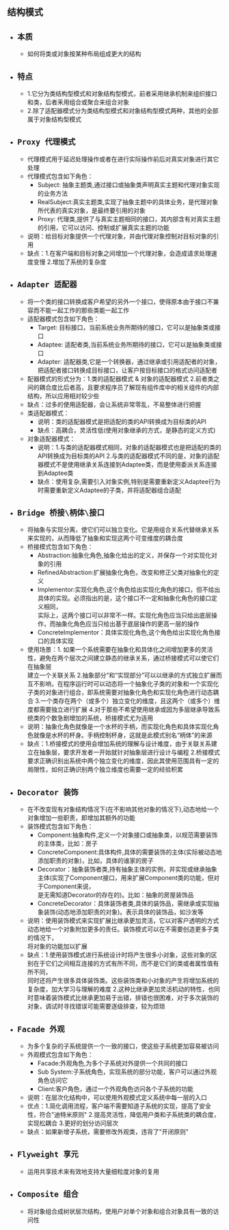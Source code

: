 结构模式
----
- ## `本质`
    - 如何将类或对象按某种布局组成更大的结构
- ## `特点`
    - 1.它分为类结构型模式和对象结构型模式，前者采用继承机制来组织接口和类，后者釆用组合或聚合来组合对象
    - 2.除了适配器模式分为类结构型模式和对象结构型模式两种，其他的全部属于对象结构型模式
- ## `Proxy 代理模式`
    - 代理模式用于延迟处理操作或者在进行实际操作前后对真实对象进行其它处理
    - 代理模式包含如下角色：
        - Subject: 抽象主题类,通过接口或抽象类声明真实主题和代理对象实现的业务方法
        - RealSubject:真实主题类,实现了抽象主题中的具体业务，是代理对象所代表的真实对象，是最终要引用的对象
        - Proxy: 代理类,提供了与真实主题相同的接口，其内部含有对真实主题的引用，它可以访问、控制或扩展真实主题的功能
    - 说明：给目标对象提供一个代理对象，并由代理对象控制对目标对象的引用
    - 缺点：1.在客户端和目标对象之间增加一个代理对象，会造成请求处理速度变慢
            2.增加了系统的复杂度
- ## `Adapter 适配器`
    - 将一个类的接口转换成客户希望的另外一个接口，使得原本由于接口不兼容而不能一起工作的那些类能一起工作
    - 适配器模式包含如下角色：
        - Target: 目标接口，当前系统业务所期待的接口，它可以是抽象类或接口
        - Adaptee: 适配者类,当前系统业务所期待的接口，它可以是抽象类或接口
        - Adapter: 适配器类,它是一个转换器，通过继承或引用适配者的对象，把适配者接口转换成目标接口，让客户按目标接口的格式访问适配者
    - 配器模式的形式分为：1.类的适配器模式 & 对象的适配器模式
                          2.前者类之间的耦合度比后者高，且要求程序员了解现有组件库中的相关组件的内部结构，所以应用相对较少些
    - 缺点：过多的使用适配器，会让系统非常零乱，不易整体进行把握
    - 类适配器模式：
        - 说明：类的适配器模式是把适配的类的API转换成为目标类的API
        - 缺点：高耦合，灵活性低(使用对象继承的方式，是静态的定义方式)
    - 对象适配器模式：
        - 说明：1.与类的适配器模式相同，对象的适配器模式也是把适配的类的API转换成为目标类的API
                2.与类的适配器模式不同的是，对象的适配器模式不是使用继承关系连接到Adaptee类，而是使用委派关系连接到Adaptee类
        - 缺点：使用复杂,需要引入对象实例,特别是需要重新定义Adaptee行为时需要重新定义Adaptee的子类，并将适配器组合适配
- ## `Bridge 桥接\柄体\接口`
    - 将抽象与实现分离，使它们可以独立变化。它是用组合关系代替继承关系来实现的，从而降低了抽象和实现这两个可变维度的耦合度
    - 桥接模式包含如下角色：
        - Abstraction:抽象化角色,抽象化给出的定义，并保存一个对实现化对象的引用
        - RefinedAbstraction:扩展抽象化角色，改变和修正父类对抽象化的定义
        - Implementor:实现化角色,这个角色给出实现化角色的接口，但不给出具体的实现。必须指出的是，这个接口不一定和抽象化角色的接口定义相同，  
                      实际上，这两个接口可以非常不一样。实现化角色应当只给出底层操作，而抽象化角色应当只给出基于底层操作的更高一层的操作
        - ConcreteImplementor：具体实现化角色,这个角色给出实现化角色接口的具体实现
    - 使用场景：1. 如果一个系统需要在抽象化和具体化之间增加更多的灵活性，避免在两个层次之间建立静态的继承关系，通过桥接模式可以使它们在抽象层  
                建立一个关联关系
                2.抽象部分”和“实现部分”可以以继承的方式独立扩展而互不影响，在程序运行时可以动态将一个抽象化子类的对象和一个实现化子类的对象进行组合，即系统需要对抽象化角色和实现化角色进行动态耦合
                3.一个类存在两个（或多个）独立变化的维度，且这两个（或多个）维度都需要独立进行扩展
                4.对于那些不希望使用继承或因为多层继承导致系统类的个数急剧增加的系统，桥接模式尤为适用
    - 说明：抽象化角色就像是一个水杯的手柄，而实现化角色和具体实现化角色就像是水杯的杯身。手柄控制杯身，这就是此模式别名“柄体”的来源
    - 缺点：1.桥接模式的使用会增加系统的理解与设计难度，由于关联关系建立在抽象层，要求开发者一开始就针对抽象层进行设计与编程
            2.桥接模式要求正确识别出系统中两个独立变化的维度，因此其使用范围具有一定的局限性，如何正确识别两个独立维度也需要一定的经验积累
- ## `Decorator 装饰`
    - 在不改变现有对象结构情况下(在不影响其他对象的情况下),动态地给一个对象增加一些职责，即增加其额外的功能
    - 装饰模式包含如下角色：
        - Component:抽象构件,定义一个对象接口或抽象类，以规范需要装饰的主体类，比如：房子
        - ConcreteComponent:具体构件,具体的需要装饰的主体(实际被动态地添加职责的对象)，比如，具体的谁家的房子
        - Decorator：抽象装饰者类,持有抽象主体的实例，并实现或继承抽象主体(实现了Component接口，用来扩展Component类的功能，但对于Component来说，  
                     是无需知道Decorator的存在的)。比如：抽象的房屋装饰品
        - ConcreteDecorator：具体装饰者类,具体的装饰品，需继承或实现抽象装饰(动态地添加职责的对象)。表示具体的装饰品，如沙发等
    - 说明：使用装饰模式来实现扩展比继承更加灵活，它以对客户透明的方式动态地给一个对象附加更多的责任。装饰模式可以在不需要创造更多子类的情况下，  
            将对象的功能加以扩展
    - 缺点：1.使用装饰模式进行系统设计时将产生很多小对象，这些对象的区别在于它们之间相互连接的方式有所不同，而不是它们的类或者属性值有所不同，  
            同时还将产生很多具体装饰类。这些装饰类和小对象的产生将增加系统的复杂度，加大学习与理解的难度
            2.这种比继承更加灵活机动的特性，也同时意味着装饰模式比继承更加易于出错，排错也很困难，对于多次装饰的对象，调试时寻找错误可能需要逐级排查，较为烦琐
- ## `Facade 外观`
    - 为多个复杂的子系统提供一个一致的接口，使这些子系统更加容易被访问
    - 外观模式包含如下角色：
        - Facade:外观角色,为多个子系统对外提供一个共同的接口
        - Sub System:子系统角色，实现系统的部分功能，客户可以通过外观角色访问它
        - Client:客户角色，通过一个外观角色访问各个子系统的功能
    - 说明：在层次化结构中，可以使用外观模式定义系统中每一层的入口
    - 优点：1.简化调用流程，客户端不需要知道子系统的实现，提高了安全性，符合"迪特米原则"
            2.提高灵活性，降低用户类和子系统类的耦合度，实现松耦合
            3.更好的划分访问层次
    - 缺点：如果新增子系统，需要修改外观类，违背了"开闭原则"
- ## `Flyweight 享元`
    - 运用共享技术来有效地支持大量细粒度对象的复用
- ## `Composite 组合`
    - 将对象组合成树状层次结构，使用户对单个对象和组合对象具有一致的访问性
